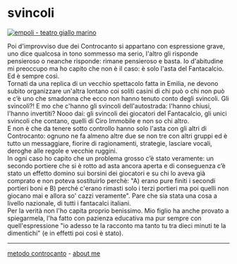 # svincoli  

[![](https://live.staticflickr.com/65535/51792974433_d9befdafff_c.jpg "empoli - teatro giallo marino")](https://flic.kr/s/aHBqjzwAJ2)   

Poi d'improvviso due dei Controcanto si appartano con espressione grave, uno dice qualcosa in tono sommesso ma serio, l'altro gli risponde pensieroso o neanche risponde: rimane pensieroso e basta. Io d'abitudine mi preoccupo ma ho capito che non è il caso: è solo l'asta del Fantacalcio. Ed è sempre così.   
Tornati da una replica di un vecchio spettacolo fatta in Emilia, ne devono subito organizzare un'altra lontano coi soliti casini di chi può o chi non può e c’è uno che smadonna che ecco non hanno tenuto conto degli svincoli. Gli svincoli?! E mo che c'hanno gli svincoli dell'autostrada: l'hanno chiusi, l'hanno invertiti? Nooo dai: gli svincoli dei giocatori del Fantacalcio, gli unici svincoli che contano, quelli di Ciro Immobile e non so chi altro.   
E non è che da tenere sotto controllo hanno solo l'asta con gli altri di Controcanto: ognuno ne fa almeno altre due se non tre con altri gruppi ed è tutto un messaggiare, fiorire di ragionamenti, strategie, lasciare vocali, deroghe alle regole e vecchie ruggini.  
In ogni caso ho capito che un problema grosso c’è stato veramente: un secondo portiere che si è rotto ad asta ancora aperta e di conseguenza c’è stato un effetto domino sui borsini dei giocatori e su chi lo aveva già comprato e non poteva sostituirlo perchè: "A) erano pure finiti i secondi portieri boni e B) perché c'erano rimasti solo i terzi portieri ma poi quelli non giocano mai e allora so' cazzi veramente". Pare che sia stata una cosa a livello nazionale, di tutti i fantacalci italiani.  
Per la verità non l'ho capita proprio benissimo. Mio figlio ha anche provato a spiegarmela, l'ha fatto con pazienza educativa ma pur sempre con quell'espressione "io adesso te la racconto ma tanto tu tra dieci minuti te la dimentichi" (e in effetti poi così è stato).   

---   
[metodo controcanto](https://cacioman.github.io/controcanto000.html) - [about me](https://about.me/cacioman) 
